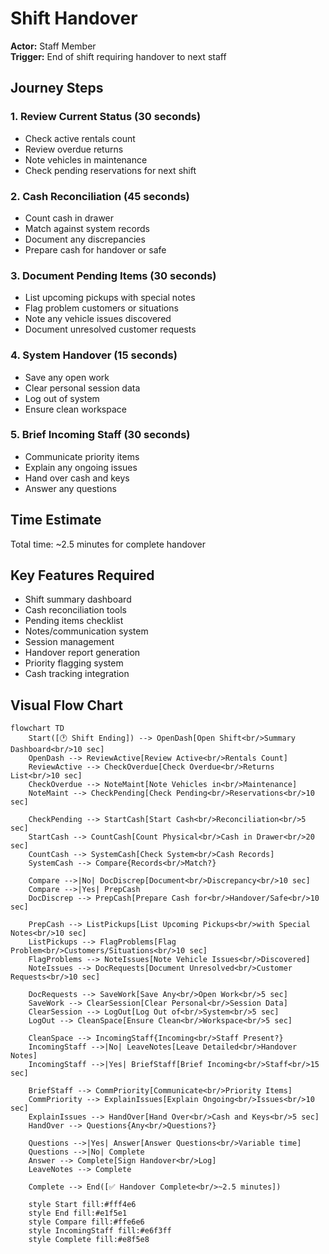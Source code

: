 # Shift Handover

**Actor:** Staff Member  
**Trigger:** End of shift requiring handover to next staff

## Journey Steps

### 1. Review Current Status (30 seconds)

- Check active rentals count
- Review overdue returns
- Note vehicles in maintenance
- Check pending reservations for next shift

### 2. Cash Reconciliation (45 seconds)

- Count cash in drawer
- Match against system records
- Document any discrepancies
- Prepare cash for handover or safe

### 3. Document Pending Items (30 seconds)

- List upcoming pickups with special notes
- Flag problem customers or situations
- Note any vehicle issues discovered
- Document unresolved customer requests

### 4. System Handover (15 seconds)

- Save any open work
- Clear personal session data
- Log out of system
- Ensure clean workspace

### 5. Brief Incoming Staff (30 seconds)

- Communicate priority items
- Explain any ongoing issues
- Hand over cash and keys
- Answer any questions

## Time Estimate

Total time: ~2.5 minutes for complete handover

## Key Features Required

- Shift summary dashboard
- Cash reconciliation tools
- Pending items checklist
- Notes/communication system
- Session management
- Handover report generation
- Priority flagging system
- Cash tracking integration

## Visual Flow Chart

```mermaid
flowchart TD
    Start([🕐 Shift Ending]) --> OpenDash[Open Shift<br/>Summary Dashboard<br/>10 sec]
    OpenDash --> ReviewActive[Review Active<br/>Rentals Count]
    ReviewActive --> CheckOverdue[Check Overdue<br/>Returns List<br/>10 sec]
    CheckOverdue --> NoteMaint[Note Vehicles in<br/>Maintenance]
    NoteMaint --> CheckPending[Check Pending<br/>Reservations<br/>10 sec]

    CheckPending --> StartCash[Start Cash<br/>Reconciliation<br/>5 sec]
    StartCash --> CountCash[Count Physical<br/>Cash in Drawer<br/>20 sec]
    CountCash --> SystemCash[Check System<br/>Cash Records]
    SystemCash --> Compare{Records<br/>Match?}

    Compare -->|No| DocDiscrep[Document<br/>Discrepancy<br/>10 sec]
    Compare -->|Yes| PrepCash
    DocDiscrep --> PrepCash[Prepare Cash for<br/>Handover/Safe<br/>10 sec]

    PrepCash --> ListPickups[List Upcoming Pickups<br/>with Special Notes<br/>10 sec]
    ListPickups --> FlagProblems[Flag Problem<br/>Customers/Situations<br/>10 sec]
    FlagProblems --> NoteIssues[Note Vehicle Issues<br/>Discovered]
    NoteIssues --> DocRequests[Document Unresolved<br/>Customer Requests<br/>10 sec]

    DocRequests --> SaveWork[Save Any<br/>Open Work<br/>5 sec]
    SaveWork --> ClearSession[Clear Personal<br/>Session Data]
    ClearSession --> LogOut[Log Out of<br/>System<br/>5 sec]
    LogOut --> CleanSpace[Ensure Clean<br/>Workspace<br/>5 sec]

    CleanSpace --> IncomingStaff{Incoming<br/>Staff Present?}
    IncomingStaff -->|No| LeaveNotes[Leave Detailed<br/>Handover Notes]
    IncomingStaff -->|Yes| BriefStaff[Brief Incoming<br/>Staff<br/>15 sec]

    BriefStaff --> CommPriority[Communicate<br/>Priority Items]
    CommPriority --> ExplainIssues[Explain Ongoing<br/>Issues<br/>10 sec]
    ExplainIssues --> HandOver[Hand Over<br/>Cash and Keys<br/>5 sec]
    HandOver --> Questions{Any<br/>Questions?}

    Questions -->|Yes| Answer[Answer Questions<br/>Variable time]
    Questions -->|No| Complete
    Answer --> Complete[Sign Handover<br/>Log]
    LeaveNotes --> Complete

    Complete --> End([✅ Handover Complete<br/>~2.5 minutes])

    style Start fill:#fff4e6
    style End fill:#e1f5e1
    style Compare fill:#ffe6e6
    style IncomingStaff fill:#e6f3ff
    style Complete fill:#e8f5e8
```
